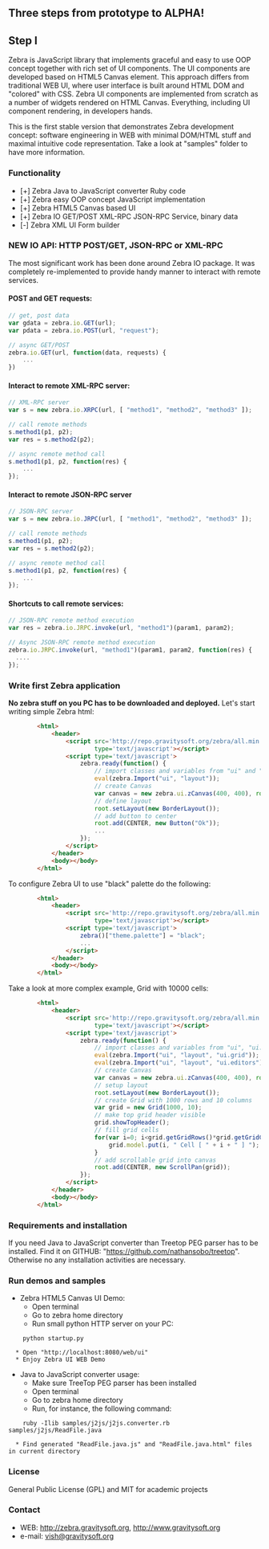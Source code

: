 
## Three steps from prototype to ALPHA! 
## Step I

Zebra is JavaScript library that implements graceful and easy to use OOP concept together with rich set of UI
components. The UI components are developed based on HTML5 Canvas element. This approach differs from
traditional WEB UI, where user interface is built around HTML DOM and "colored" with CSS. Zebra UI components
are implemented from scratch as a number of widgets rendered on HTML Canvas. Everything, including UI component
rendering, in developers hands.

This is the first stable version that demonstrates Zebra development concept: software engineering in WEB with minimal
DOM/HTML stuff and maximal intuitive code representation. Take a look at "samples" folder to have more information.

### Functionality

   * [+] Zebra Java to JavaScript converter Ruby code
   * [+] Zebra easy OOP concept JavaScript implementation
   * [+] Zebra HTML5 Canvas based UI
   * [+] Zebra IO  GET/POST XML-RPC JSON-RPC Service, binary data
   * [-] Zebra XML UI Form builder


### NEW IO API: HTTP POST/GET, JSON-RPC or XML-RPC

The most significant work has been done around Zebra IO package. It was completely re-implemented to provide handy manner to interact with remote services.

#### POST and GET requests:
        
```js
// get, post data
var gdata = zebra.io.GET(url);
var pdata = zebra.io.POST(url, "request");

// async GET/POST
zebra.io.GET(url, function(data, requests) {
    ...
})
```

####  Interact to remote XML-RPC server:

```js
// XML-RPC server
var s = new zebra.io.XRPC(url, [ "method1", "method2", "method3" ]);

// call remote methods
s.method1(p1, p2);
var res = s.method2(p2);

// async remote method call
s.method1(p1, p2, function(res) {
    ...
});
```

####  Interact to remote JSON-RPC server
       
```js
// JSON-RPC server
var s = new zebra.io.JRPC(url, [ "method1", "method2", "method3" ]);

// call remote methods
s.method1(p1, p2);
var res = s.method2(p2);

// async remote method call
s.method1(p1, p2, function(res) {
    ...
});
```

#### Shortcuts to call remote services:

```js
// JSON-RPC remote method execution
var res = zebra.io.JRPC.invoke(url, "method1")(param1, param2);

// Async JSON-RPC remote method execution
zebra.io.JRPC.invoke(url, "method1")(param1, param2, function(res) {
  ....
});
```


### Write first Zebra application

**No zebra stuff on you PC has to be downloaded and deployed.** Let's start writing simple Zebra html:

```html
		<html>
			<header>
				<script src='http://repo.gravitysoft.org/zebra/all.min.js' 
                        type='text/javascript'></script>
				<script type='text/javascript'>
				    zebra.ready(function() {
						// import classes and variables from "ui" and "layout" packages in local space
						eval(zebra.Import("ui", "layout"));
						// create Canvas
					    var canvas = new zebra.ui.zCanvas(400, 400), root = canvas.root;
						// define layout
						root.setLayout(new BorderLayout());
						// add button to center
						root.add(CENTER, new Button("Ok"));
						...
			 		});
				</script>
			</header>
			<body></body>
		</html>
```

To configure Zebra UI to use "black" palette do the following:

```html
		<html>
			<header>
				<script src='http://repo.gravitysoft.org/zebra/all.min.js' 
                        type='text/javascript'></script>
				<script type='text/javascript'>
					zebra()["theme.palette"] = "black";
					...
				</script>
			</header>
			<body></body>
		</html>
```

Take a look at more complex example, Grid with 10000 cells:

```html
		<html>
			<header>
				<script src='http://repo.gravitysoft.org/zebra/all.min.js' 
                        type='text/javascript'></script>
				<script type='text/javascript'>
				    zebra.ready(function() {
						// import classes and variables from "ui", "ui.grid" and "layout" packages in local space
						eval(zebra.Import("ui", "layout", "ui.grid"));
						eval(zebra.Import("ui", "layout", "ui.editors"));
						// create Canvas
					    var canvas = new zebra.ui.zCanvas(400, 400), root = canvas.root;
                        // setup layout
					    root.setLayout(new BorderLayout());
						// create Grid with 1000 rows and 10 columns
						var grid = new Grid(1000, 10);
						// make top grid header visible
						grid.showTopHeader();
						// fill grid cells
						for(var i=0; i<grid.getGridRows()*grid.getGridCols(); i++) {
							grid.model.put(i, " Cell [ " + i + " ] ");
						}
						// add scrollable grid into canvas
						root.add(CENTER, new ScrollPan(grid));
			 		});
				</script>
			</header>
			<body></body>
		</html>
```

### Requirements and installation

If you need Java to JavaScript converter than Treetop PEG parser has to be installed.
Find it on GITHUB: "https://github.com/nathansobo/treetop". Otherwise no any installation
activities are necessary.

### Run demos and samples

   * Zebra HTML5 Canvas UI Demo:
   	  * Open terminal
      * Go to zebra home directory
      * Run small python HTTP server on your PC:
```
    python startup.py
```
      * Open "http://localhost:8080/web/ui"
      * Enjoy Zebra UI WEB Demo

   * Java to JavaScript converter usage:
      * Make sure TreeTop PEG parser has been installed
      * Open terminal
      * Go to zebra home directory
      * Run, for instance, the following command:
```
    ruby -Ilib samples/j2js/j2js.converter.rb  samples/j2js/ReadFile.java
```
      * Find generated "ReadFile.java.js" and "ReadFile.java.html" files in current directory


### License

General Public License (GPL) and MIT for academic projects

### Contact

   * WEB: http://zebra.gravitysoft.org, http://www.gravitysoft.org
   * e-mail: vish@gravitysoft.org
